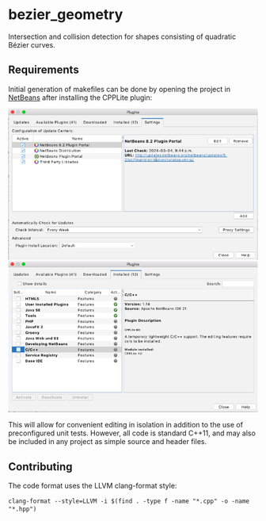 # bezier_geometry
Intersection and collision detection for shapes consisting of quadratic Bézier curves.
## Requirements
Initial generation of makefiles can be done by opening the project in [NetBeans](https://netbeans.apache.org/front/main/index.html) after installing the CPPLite plugin:

![NetBeans Plugin Sources](readme_assets/netbeans_plugin_sources.png)
![NetBeans Installed Plugins](readme_assets/netbeans_installed_plugins.png)

This will allow for convenient editing in isolation in addition to the use of preconfigured unit tests. However, all code is standard C++11, and may also be included in any project as simple source and header files.
## Contributing
The code format uses the LLVM clang-format style:

    clang-format --style=LLVM -i $(find . -type f -name "*.cpp" -o -name "*.hpp")
